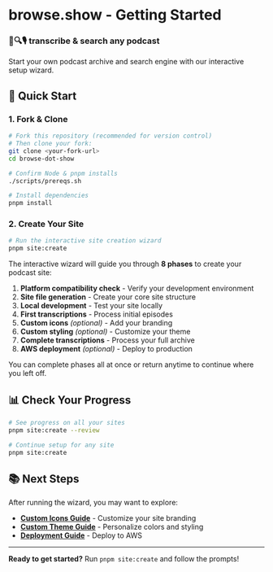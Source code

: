 # browse.show - Getting Started

### 📝🔍🎙️ transcribe & search any podcast

Start your own podcast archive and search engine with our interactive setup wizard.

## 🚀 Quick Start

### 1. Fork & Clone

```bash
# Fork this repository (recommended for version control)
# Then clone your fork:
git clone <your-fork-url>
cd browse-dot-show

# Confirm Node & pnpm installs
./scripts/prereqs.sh

# Install dependencies
pnpm install
```

### 2. Create Your Site

```bash
# Run the interactive site creation wizard
pnpm site:create
```

The interactive wizard will guide you through **8 phases** to create your podcast site:

1. **Platform compatibility check** - Verify your development environment
2. **Site file generation** - Create your core site structure  
3. **Local development** - Test your site locally
4. **First transcriptions** - Process initial episodes
5. **Custom icons** _(optional)_ - Add your branding
6. **Custom styling** _(optional)_ - Customize your theme
7. **Complete transcriptions** - Process your full archive
8. **AWS deployment** _(optional)_ - Deploy to production

You can complete phases all at once or return anytime to continue where you left off.

## 📊 Check Your Progress

```bash
# See progress on all your sites
pnpm site:create --review

# Continue setup for any site
pnpm site:create
```

## 📚 Next Steps

After running the wizard, you may want to explore:

- **[Custom Icons Guide](./custom-icons-guide.md)** - Customize your site branding
- **[Custom Theme Guide](./custom-theme-guide.md)** - Personalize colors and styling  
- **[Deployment Guide](./deployment-guide.md)** - Deploy to AWS

---

**Ready to get started?** Run `pnpm site:create` and follow the prompts!
